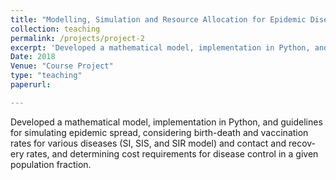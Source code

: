 ```yaml
---
title: "Modelling, Simulation and Resource Allocation for Epidemic Diseases"
collection: teaching
permalink: /projects/project-2
excerpt: 'Developed a mathematical model, implementation in Python, and guidelines for simulating epidemic spread, considering birth-death and vaccination rates for various diseases (SI, SIS, and SIR model) and contact and recov- ery rates, and determining cost requirements for disease control in a given population fraction.'
Date: 2018
Venue: "Course Project"
type: "teaching"
paperurl: 

---
```

Developed a mathematical model, implementation in Python, and guidelines for simulating epidemic spread, considering birth-death and vaccination rates for various diseases (SI, SIS, and SIR model) and contact and recov- ery rates, and determining cost requirements for disease control in a given population fraction.